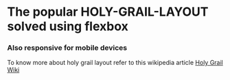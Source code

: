   <h1> The popular HOLY-GRAIL-LAYOUT solved using flexbox </h1>
 <h3> Also responsive for mobile devices </h3>
 
 <p> To know more about holy grail layout refer to this wikipedia article 
  <a href="https://en.wikipedia.org/wiki/Holy_grail_(web_design)">Holy Grail Wiki</a>
 </p>
